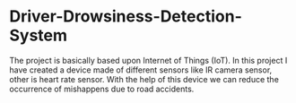 # Driver-Drowsiness-Detection-System
The project is basically based upon Internet of Things (IoT). In this project I have created a device made of different sensors like IR camera sensor, other is heart rate sensor. With the help of this device we can reduce the occurrence of mishappens due to road accidents.

